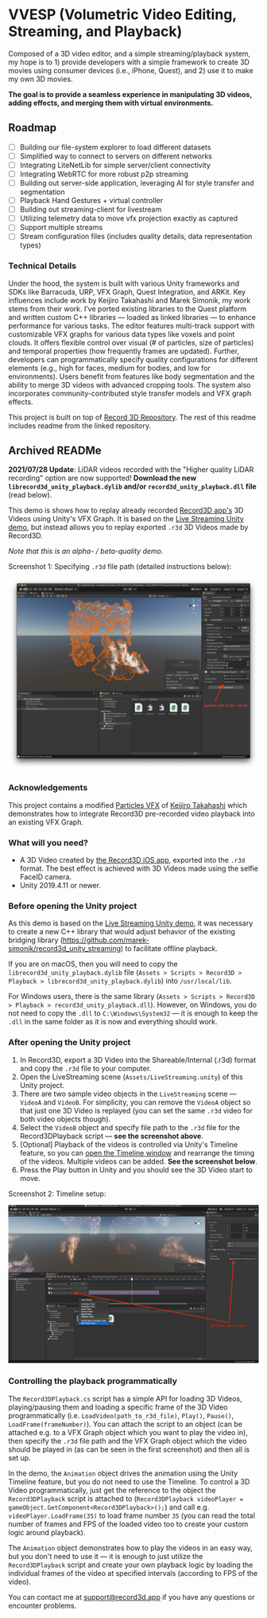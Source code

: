 # VVESP (Volumetric Video Editing, Streaming, and Playback)
Composed of a 3D video editor, and a simple streaming/playback system, my hope is to 1) provide developers with a simple framework to create 3D movies using consumer devices (i.e., iPhone, Quest), and 2) use it to make my own 3D movies. 

**The goal is to provide a seamless experience in manipulating 3D videos, adding effects, and merging them with virtual environments.**

## Roadmap
- [ ] Building our file-system explorer to load different datasets
- [ ] Simplified way to connect to servers on different networks
- [ ] Integrating LiteNetLib for simple server/client connectivity
- [ ] Integrating WebRTC for more robust p2p streaming
- [ ] Building out server-side application, leveraging AI for style transfer and segmentation
- [ ] Playback Hand Gestures + virtual controller
- [ ] Building out streaming-client for livestream
- [ ] Utilizing telemetry data to move vfx projection exactly as captured
- [ ] Support multiple streams
- [ ] Stream configuration files (includes quality details, data representation types)

### Technical Details

Under the hood, the system is built with various Unity frameworks and SDKs like Barracuda, URP, VFX Graph, Quest Integration, and ARKit. Key influences include work by Keijiro Takahashi and Marek Simonik, my work stems from their work. I’ve ported existing libraries to the Quest platform and written custom C++ libraries — loaded as linked libraries — to enhance performance for various tasks. The editor features multi-track support with customizable VFX graphs for various data types like voxels and point clouds. It offers flexible control over visual (# of particles, size of particles) and temporal properties (how frequently frames are updated). Further, developers can programmatically specify quality configurations for different elements (e.g., high for faces, medium for bodies, and low for environments). Users benefit from features like body segmentation and the ability to merge 3D videos with advanced cropping tools. The system also incorporates community-contributed style transfer models and VFX graph effects.

This project is built on top of [Record 3D Repository](https://github.com/marek-simonik/record3d_offline_unity_demo). The rest of this readme includes readme from the linked repository.



## Archived READMe

**2021/07/28 Update**: LiDAR videos recorded with the "Higher quality LiDAR recording" option are now supported! **Download the new `librecord3d_unity_playback.dylib` and/or `record3d_unity_playback.dll` file** (read below).

This demo is shows how to replay already recorded [Record3D app's](https://record3d.app/) 3D Videos using Unity's VFX Graph. It is based on the [Live Streaming Unity demo](https://github.com/marek-simonik/record3d_unity_demo), but instead allows you to replay exported `.r3d` 3D Videos made by Record3D.

*Note that this is an alpha- / beta-quality demo.*

Screenshot 1: Specifying `.r3d` file path (detailed instructions below):

<img src="img/pipeline_specify_path.png">

### Acknowledgements

This project contains a modified [Particles VFX](https://github.com/keijiro/Rsvfx/blob/master/Assets/Test/Vfx/Particles.vfx) of [Keijiro Takahashi](https://github.com/keijiro) which demonstrates how to integrate Record3D pre-recorded video playback into an existing VFX Graph.

### What will you need?
- A 3D Video created by [the Record3D iOS app](https://record3d.app), exported into the `.r3d` format. The best effect is achieved with 3D Videos made using the selfie FaceID camera.
- Unity 2019.4.11 or newer.

### Before opening the Unity project
As this demo is based on the [Live Streaming Unity demo](https://github.com/marek-simonik/record3d_unity_demo), it was necessary to create a new C++ library that would adjust behavior of the existing bridging library (https://github.com/marek-simonik/record3d_unity_streaming) to facilitate offline playback.

If you are on macOS, then you will need to copy the `librecord3d_unity_playback.dylib` file (`Assets > Scripts > Record3D > Playback > librecord3d_unity_playback.dylib`) into `/usr/local/lib`.

For Windows users, there is the same library (`Assets > Scripts > Record3D > Playback > record3d_unity_playback.dll`). However, on Windows, you do not need to copy the `.dll` to `C:\Windows\System32` — it is enough to keep the `.dll` in the same folder as it is now and everything should work.

### After opening the Unity project

1. In Record3D, export a 3D Video into the Shareable/Internal (.r3d) format and copy the `.r3d` file to your computer.
1. Open the LiveStreaming scene (`Assets/LiveStreaming.unity`) of this Unity project.
1. There are two sample video objects in the `LiveStreaming` scene — `VideoA` and `VideoB`. For simplicity, you can remove the `VideoA` object so that just one 3D Video is replayed (you can set the same `.r3d` video for both video objects though).
1. Select the `VideoB` object and specify file path to the `.r3d` file for the Record3DPlayback script — **see the screenshot above**.
1. \[Optional\] Playback of the videos is controlled via Unity's Timeline feature, so you can [open the Timeline window](https://docs.unity3d.com/2019.2/Documentation/Manual/TimelineEditorWindow.html) and rearrange the timing of the videos. Multiple videos can be added. **See the screenshot below**.
1. Press the Play button in Unity and you should see the 3D Video start to move.

Screenshot 2: Timeline setup:

<img src="img/timeline_setup.png">

### Controlling the playback programmatically
The `Record3DPlayback.cs` script has a simple API for loading 3D Videos, playing/pausing them and loading a specific frame of the 3D Video programmatically (i.e. `LoadVideo(path_to_r3d_file)`, `Play()`, `Pause()`, `LoadFrame(frameNumber)`). You can attach the script to an object (can be attached e.g. to a VFX Graph object which you want to play the video in), then specify the `.r3d` file path and the VFX Graph object which the video should be played in (as can be seen in the first screenshot) and then all is set up.

In the demo, the `Animation` object drives the animation using the Unity Timeline feature, but you do not need to use the Timeline. To control a 3D Video programmatically, just get the reference to the object the `Record3DPlayback` script is attached to (`Record3DPlayback videoPlayer = gameObject.GetComponent<Record3DPlayback>();`) and call e.g. `videoPlayer.LoadFrame(35)` to load frame number `35` (you can read the total number of frames and FPS of the loaded video too to create your custom logic around playback).

The `Animation` object demonstrates how to play the videos in an easy way, but you don't need to use it — it is enough to just utilize the `Record3DPlayback` script and create your own playback logic by loading the individual frames of the video at specified intervals (according to FPS of the video).

You can contact me at support@record3d.app if you have any questions or encounter problems.

